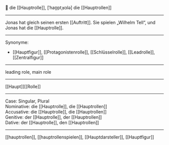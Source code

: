 🔴 die [[Hauptrolle]], [ˈhaʊ̯ptˌʁɔlə]
die [[Hauptrollen]]

---
Jonas hat gleich seinen ersten [[Auftritt]]. Sie spielen „Wilhelm Tell“, und Jonas hat die [[Hauptrolle]].


---
Synonyme:
- [[Hauptfigur]], [[Protagonistenrolle]], [[Schlüsselrolle]], [[Leadrolle]], [[Zentralfigur]]

---
leading role, main role

---
[[Haupt]][[Rolle]]

---
Case: Singular, Plural  
Nominative: die [[Hauptrolle]], die [[Hauptrollen]]  
Accusative: die [[Hauptrolle]], die [[Hauptrollen]]  
Genitive: der [[Hauptrolle]], der [[Hauptrollen]]  
Dative: der [[Hauptrolle]], den [[Hauptrollen]]  

---
[[hauptrollen]], [[hauptrollenspielen]], [[Hauptdarsteller]], [[Hauptfigur]]